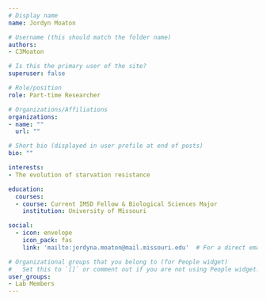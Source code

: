 ```yaml
---
# Display name
name: Jordyn Moaton

# Username (this should match the folder name)
authors:
- C3Moaton

# Is this the primary user of the site?
superuser: false

# Role/position
role: Part-time Researcher

# Organizations/Affiliations
organizations:
- name: ""
  url: ""

# Short bio (displayed in user profile at end of posts)
bio: ""

interests:
- The evolution of starvation resistance

education:
  courses:
  - course: Current IMSD Fellow & Biological Sciences Major
    institution: University of Missouri

social:
  - icon: envelope
    icon_pack: fas
    link: 'mailto:jordyna.moaton@mail.missouri.edu'  # For a direct email link, use "mailto:test@example.org".

# Organizational groups that you belong to (for People widget)
#   Set this to `[]` or comment out if you are not using People widget.
user_groups:
- Lab Members
---
```

